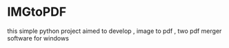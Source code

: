 # IMGtoPDF
this simple python project aimed to develop , image to pdf , two pdf merger software for windows 

